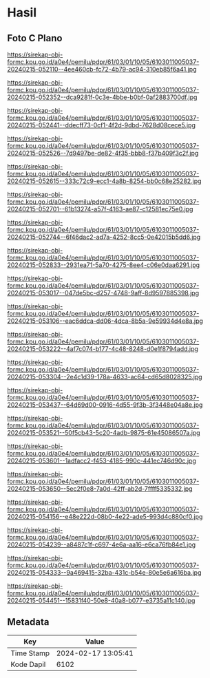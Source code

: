 # Hasil

## Foto C Plano

https://sirekap-obj-formc.kpu.go.id/a0e4/pemilu/pdpr/61/03/01/10/05/6103011005037-20240215-052110--4ee460cb-fc72-4b79-ac94-310eb85f6a41.jpg

https://sirekap-obj-formc.kpu.go.id/a0e4/pemilu/pdpr/61/03/01/10/05/6103011005037-20240215-052352--dca9281f-0c3e-4bbe-b0bf-0af2883700df.jpg

https://sirekap-obj-formc.kpu.go.id/a0e4/pemilu/pdpr/61/03/01/10/05/6103011005037-20240215-052441--ddecff73-0cf1-4f2d-9dbd-7628d08cece5.jpg

https://sirekap-obj-formc.kpu.go.id/a0e4/pemilu/pdpr/61/03/01/10/05/6103011005037-20240215-052526--7d9497be-de82-4f35-bbb8-f37b409f3c2f.jpg

https://sirekap-obj-formc.kpu.go.id/a0e4/pemilu/pdpr/61/03/01/10/05/6103011005037-20240215-052615--333c72c9-ecc1-4a8b-8254-bb0c68e25282.jpg

https://sirekap-obj-formc.kpu.go.id/a0e4/pemilu/pdpr/61/03/01/10/05/6103011005037-20240215-052701--61b13274-a57f-4163-ae87-c12581ec75e0.jpg

https://sirekap-obj-formc.kpu.go.id/a0e4/pemilu/pdpr/61/03/01/10/05/6103011005037-20240215-052744--6f46dac2-ad7a-4252-8cc5-0e42015b5dd6.jpg

https://sirekap-obj-formc.kpu.go.id/a0e4/pemilu/pdpr/61/03/01/10/05/6103011005037-20240215-052833--2931ea71-5a70-4275-8ee4-c06e0daa6291.jpg

https://sirekap-obj-formc.kpu.go.id/a0e4/pemilu/pdpr/61/03/01/10/05/6103011005037-20240215-053017--047de5bc-d257-4748-9aff-8d9597885398.jpg

https://sirekap-obj-formc.kpu.go.id/a0e4/pemilu/pdpr/61/03/01/10/05/6103011005037-20240215-053106--eac6ddca-dd06-4dca-8b5a-9e59934d4e8a.jpg

https://sirekap-obj-formc.kpu.go.id/a0e4/pemilu/pdpr/61/03/01/10/05/6103011005037-20240215-053222--4af7c074-b177-4c48-8248-d0e1f8794add.jpg

https://sirekap-obj-formc.kpu.go.id/a0e4/pemilu/pdpr/61/03/01/10/05/6103011005037-20240215-053304--2e4c1d39-178a-4633-ac64-cd65d8028325.jpg

https://sirekap-obj-formc.kpu.go.id/a0e4/pemilu/pdpr/61/03/01/10/05/6103011005037-20240215-053437--64d69d00-0916-4d55-9f3b-3f3448e04a8e.jpg

https://sirekap-obj-formc.kpu.go.id/a0e4/pemilu/pdpr/61/03/01/10/05/6103011005037-20240215-053521--50f5cb43-5c20-4adb-9875-61e45086507a.jpg

https://sirekap-obj-formc.kpu.go.id/a0e4/pemilu/pdpr/61/03/01/10/05/6103011005037-20240215-053601--1adfacc2-f453-4185-990c-441ec746d90c.jpg

https://sirekap-obj-formc.kpu.go.id/a0e4/pemilu/pdpr/61/03/01/10/05/6103011005037-20240215-053650--5ec2f0e8-7a0d-42ff-ab2d-7ffff5335332.jpg

https://sirekap-obj-formc.kpu.go.id/a0e4/pemilu/pdpr/61/03/01/10/05/6103011005037-20240215-054156--e48e222d-08b0-4e22-ade5-993d4c880cf0.jpg

https://sirekap-obj-formc.kpu.go.id/a0e4/pemilu/pdpr/61/03/01/10/05/6103011005037-20240215-054239--a8487c1f-c697-4e6a-aa16-e6ca76fb84e1.jpg

https://sirekap-obj-formc.kpu.go.id/a0e4/pemilu/pdpr/61/03/01/10/05/6103011005037-20240215-054333--9a469415-32ba-431c-b54e-80e5e6a616ba.jpg

https://sirekap-obj-formc.kpu.go.id/a0e4/pemilu/pdpr/61/03/01/10/05/6103011005037-20240215-054451--15831f40-50e8-40a8-b077-e3735a11c140.jpg


## Metadata

| Key        | Value               |
| ---------- | ------------------- |
| Time Stamp | 2024-02-17 13:05:41 |
| Kode Dapil | 6102                |



